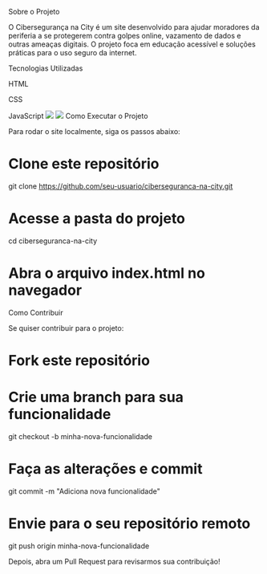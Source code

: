 
Sobre o Projeto

O Cibersegurança na City é um site desenvolvido para ajudar moradores da periferia a se protegerem contra golpes online, vazamento de dados e outras ameaças digitais. O projeto foca em educação acessível e soluções práticas para o uso seguro da internet.

Tecnologias Utilizadas

HTML

CSS

JavaScript
<img src="https://github.com/SeilaniF/Site-Ciberseguranca/blob/master/assets/siteciber.PNG?raw=true">
<img src="https://github.com/SeilaniF/Site-Ciberseguranca/blob/master/assets/siteciberresp.PNG?raw=true">
Como Executar o Projeto

Para rodar o site localmente, siga os passos abaixo:

# Clone este repositório
git clone https://github.com/seu-usuario/ciberseguranca-na-city.git

# Acesse a pasta do projeto
cd ciberseguranca-na-city

# Abra o arquivo index.html no navegador

Como Contribuir

Se quiser contribuir para o projeto:

# Fork este repositório

# Crie uma branch para sua funcionalidade
git checkout -b minha-nova-funcionalidade

# Faça as alterações e commit
git commit -m "Adiciona nova funcionalidade"

# Envie para o seu repositório remoto
git push origin minha-nova-funcionalidade

Depois, abra um Pull Request para revisarmos sua contribuição!

